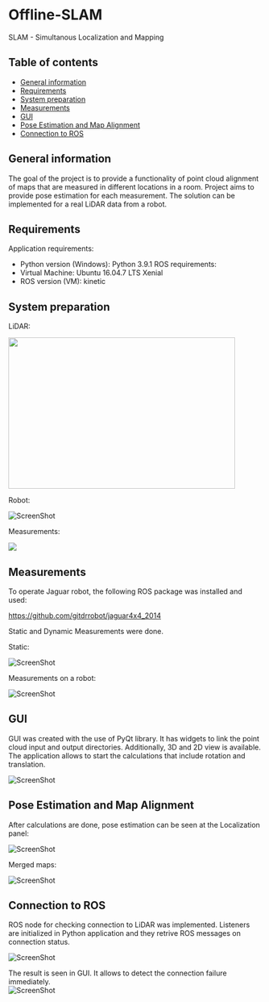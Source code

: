 # Offline-SLAM

SLAM - Simultanous Localization and Mapping

## Table of contents
* [General information](#general-information)
* [Requirements](#requirements)
* [System preparation](#requirements)
* [Measurements](#measurements)
* [GUI](#gui)
* [Pose Estimation and Map Alignment](#pose-estimation-and-map-alignment)
* [Connection to ROS](#connection-to-ros)

## General information

The goal of the project is to provide a functionality of point cloud alignment of maps that are measured in different locations in a room. Project aims to provide pose estimation for each measurement. The solution can be implemented for a real LiDAR data from a robot.

## Requirements

Application requirements:
* Python version (Windows): Python 3.9.1
ROS requirements:
* Virtual Machine: Ubuntu 16.04.7 LTS Xenial
* ROS version (VM): kinetic

## System preparation

LiDAR:


<img src="/screenshots/lidar.png" width="450" height="300">


Robot:

![ScreenShot](/screenshots/robot.png)

Measurements:

![](/screenshots/robot-driving.gif)

## Measurements

To operate Jaguar robot, the following ROS package was installed and used:

https://github.com/gitdrrobot/jaguar4x4_2014

Static and Dynamic Measurements were done. 

Static:

![ScreenShot](/screenshots/static-scan.png)

Measurements on a robot:

![ScreenShot](/screenshots/dynamic-scan.png)

## GUI

GUI was created with the use of PyQt library. It has widgets to link the point cloud input and output directories. Additionally, 3D and 2D view is available. The application allows to start the calculations that include rotation and translation. 

![ScreenShot](/screenshots/gui.png)

## Pose Estimation and Map Alignment

After calculations are done, pose estimation can be seen at the Localization panel:

![ScreenShot](/screenshots/pose.png)

Merged maps:

![ScreenShot](/screenshots/map.png)

## Connection to ROS

ROS node for checking connection to LiDAR was implemented. Listeners are initialized in Python application and they retrive ROS messages on connection status. 

![ScreenShot](/screenshots/rosbridge.png)

The result is seen in GUI. It allows to detect the connection failure immediately.  
![ScreenShot](/screenshots/gui-with-ros.png)
